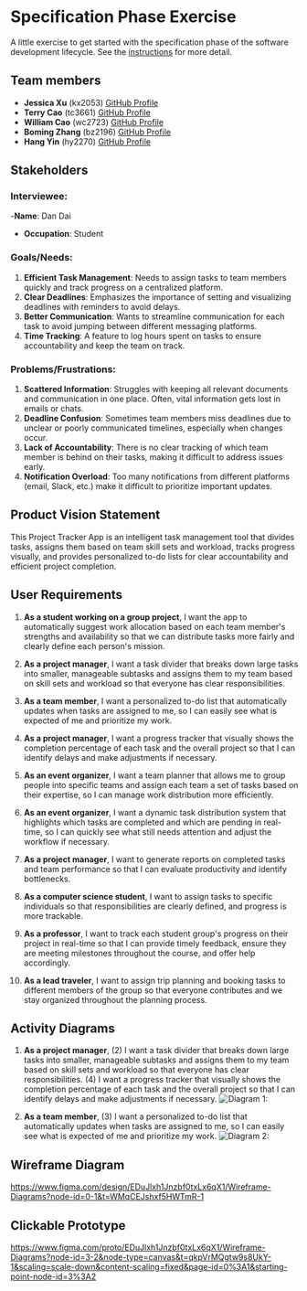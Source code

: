 # Specification Phase Exercise

A little exercise to get started with the specification phase of the software development lifecycle. See the [instructions](instructions.md) for more detail.

## Team members

- **Jessica Xu** (kx2053) [GitHub Profile](https://github.com/Jessicakk0711)
- **Terry Cao** (tc3661) [GitHub Profile](https://github.com/cao-exe)
- **William Cao** (wc2723) [GitHub Profile](https://github.com/FriedBananaBan)
- **Boming Zhang** (bz2196) [GitHub Profile](https://github.com/BomingZhang-coder)
- **Hang Yin** (hy2270) [GitHub Profile](https://github.com/Popilopi168)


## Stakeholders

### Interviewee:
-**Name**: Dan Dai
- **Occupation**: Student
### Goals/Needs:
1. **Efficient Task Management**: Needs to assign tasks to team members quickly and track progress on a centralized platform.
2. **Clear Deadlines**: Emphasizes the importance of setting and visualizing deadlines with reminders to avoid delays.
3. **Better Communication**: Wants to streamline communication for each task to avoid jumping between different messaging platforms.
4. **Time Tracking**: A feature to log hours spent on tasks to ensure accountability and keep the team on track.
### Problems/Frustrations:
1. **Scattered Information**: Struggles with keeping all relevant documents and communication in one place. Often, vital information gets lost in emails or chats.
2. **Deadline Confusion**: Sometimes team members miss deadlines due to unclear or poorly communicated timelines, especially when changes occur.
3. **Lack of Accountability**: There is no clear tracking of which team member is behind on their tasks, making it difficult to address issues early.
4. **Notification Overload**: Too many notifications from different platforms (email, Slack, etc.) make it difficult to prioritize important updates.


## Product Vision Statement

This Project Tracker App is an intelligent task management tool that divides tasks, assigns them based on team skill sets and workload, tracks progress visually, and provides personalized to-do lists for clear accountability and efficient project completion.

## User Requirements

1. **As a student working on a group project**, I want the app to automatically suggest work allocation based on each team member's strengths and availability so that we can distribute tasks more fairly and clearly define each person's mission.

2. **As a project manager**, I want a task divider that breaks down large tasks into smaller, manageable subtasks and assigns them to my team based on skill sets and workload so that everyone has clear responsibilities.

3. **As a team member**, I want a personalized to-do list that automatically updates when tasks are assigned to me, so I can easily see what is expected of me and prioritize my work.

4. **As a project manager**, I want a progress tracker that visually shows the completion percentage of each task and the overall project so that I can identify delays and make adjustments if necessary.

5. **As an event organizer**, I want a team planner that allows me to group people into specific teams and assign each team a set of tasks based on their expertise, so I can manage work distribution more efficiently.

6. **As an event organizer**, I want a dynamic task distribution system that highlights which tasks are completed and which are pending in real-time, so I can quickly see what still needs attention and adjust the workflow if necessary.

7. **As a project manager**, I want to generate reports on completed tasks and team performance so that I can evaluate productivity and identify bottlenecks.

8. **As a computer science student**, I want to assign tasks to specific individuals so that responsibilities are clearly defined, and progress is more trackable.

9. **As a professor**, I want to track each student group's progress on their project in real-time so that I can provide timely feedback, ensure they are meeting milestones throughout the course, and offer help accordingly.

10. **As a lead traveler**, I want to assign trip planning and booking tasks to different members of the group so that everyone contributes and we stay organized throughout the planning process.


## Activity Diagrams

1. **As a project manager**, 
    (2) I want a task divider that breaks down large tasks into smaller, manageable subtasks and assigns them to my team based on skill sets and workload so that everyone has clear responsibilities. 
    (4) I want a progress tracker that visually shows the completion percentage of each task and the overall project so that I can identify delays and make adjustments if necessary. 
    ![Diagram 1: ](/Screenshot%202024-09-24%20at%201.39.21 AM.png)

2. **As a team member**, 
    (3) I want a personalized to-do list that automatically updates when tasks are assigned to me, so I can easily see what is expected of me and prioritize my work.
    ![Diagram 2: ](/Screenshot%202024-09-24%20at%202.47.01 AM.png)

## Wireframe Diagram

https://www.figma.com/design/EDuJlxh1Jnzbf0txLx6qX1/Wireframe-Diagrams?node-id=0-1&t=WMqCEJshxf5HWTmR-1

## Clickable Prototype

https://www.figma.com/proto/EDuJlxh1Jnzbf0txLx6qX1/Wireframe-Diagrams?node-id=3-2&node-type=canvas&t=qkpVrMQgtw9s8UkY-1&scaling=scale-down&content-scaling=fixed&page-id=0%3A1&starting-point-node-id=3%3A2